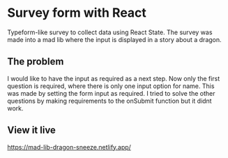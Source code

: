 # Survey form with React
Typeform-like survey to collect data using React State. The survey was made into a mad lib where the input is displayed in a story about a dragon.

## The problem

I would like to have the input as required as  a next step. Now only the first question is required, where there is only one input option for name. This was made by setting the form input as required. I tried to solve the other questions by making requirements to the onSubmit function but it didnt work. 

## View it live

https://mad-lib-dragon-sneeze.netlify.app/
